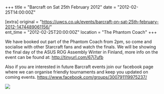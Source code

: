+++
title = "Barcraft on Sat 25th February 2012"
date = "2012-02-25T14:00:00Z"

[extra]
original = "https://uwcs.co.uk/events/barcraft-on-sat-25th-february-2012-1474489061156/"    
ent_time = "2012-02-25T20:00:00Z"
location = "The Phantom Coach"
+++

We have booked out part of the Phantom Coach from 2pm, so come and socialise with other Starcraft fans and watch the finals. We will be showing the final day of the ASUS ROG Assembly Winter in Finland, more info on the event can be found at: <http://tinyurl.com/67j7ufb>

Also if you are interested in future Barcraft events join our facebook page where we can organise friendly tournaments and keep you updated on coming events. <https://www.facebook.com/groups/300791119975237/>

[![](http://zed0.co.uk/Misc/Barcraft2_Poster_Full.thumb.png)](http://zed0.co.uk/Misc/Barcraft2_Poster_Full.png)

